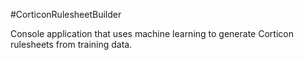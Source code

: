 ﻿#CorticonRulesheetBuilder

Console application that uses machine learning to generate Corticon rulesheets from training data.
